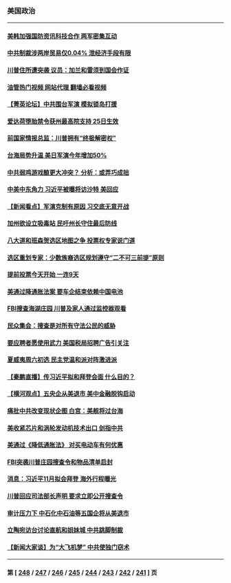 ### 美国政治
---
#### [美韩加强国防资讯科技合作 两军密集互动](../../pages/ncid1078159/n13802086.md?08141245) 
#### [中共制裁涉两岸贸易仅0.04% 泄经济手段有限](../../pages/ncid1078159/n13801207.md?08141245) 
#### [川普住所遭突袭 议员：加兰和雷须到国会作证](../../pages/ncid1078159/n13802045.md?08141245) 
#### [油管热门视频 网站代理 翻墙必看视频](http://209.222.30.114:81/youtube.html?08141245)
#### [【菁英论坛】中共围台军演 模拟锁岛打援](../../pages/ncid1078159/n13802010.md?08141245) 
#### [爱达荷堕胎禁令获州最高院支持 25日生效](../../pages/ncid1078159/n13801809.md?08141245) 
#### [前国家情报总监：川普拥有“终极解密权”](../../pages/ncid1078159/n13802021.md?08141245) 
#### [台海局势升温 美日军演今年增加50%](../../pages/ncid1078159/n13801967.md?08141245) 
#### [中共弱鸡游戏酿更大冲突？ 分析：或弄巧成拙](../../pages/ncid1078159/n13801932.md?08141245) 
#### [中美中东角力 习近平被曝将访沙特 美回应](../../pages/ncid1078159/n13801866.md?08141245) 
#### [【新闻看点】军演克制有原因 习交底无意开战](../../pages/ncid1078159/n13801419.md?08141245) 
#### [加州欲设立吸毒站 民吁州长守住最后防线](../../pages/ncid1078159/n13801647.md?08141245) 
#### [八大道和班森贺选区地图之争 投票权专家说门道](../../pages/ncid1078159/n13801559.md?08141245) 
#### [选区重划专家：少数族裔选区规划遵守“二不可三前提”原则](../../pages/ncid1078159/n13801597.md?08141245) 
#### [提前投票今天开始  一连9天](../../pages/ncid1078159/n13801565.md?08141245) 
#### [美通过降通胀法案 要车企结束依赖中国电池](../../pages/ncid1078159/n13801475.md?08141245) 
#### [FBI搜查海湖庄园 川普及家人通过监控器观看](../../pages/ncid1078159/n13801427.md?08141245) 
#### [民众集会：搜查是对所有守法公民的威胁](../../pages/ncid1078159/n13801502.md?08141245) 
#### [要应聘者愿使用武力 美国税局招聘广告引关注](../../pages/ncid1078159/n13801425.md?08141245) 
#### [夏威夷周六初选 民主党温和派对阵激进派](../../pages/ncid1078159/n13801211.md?08141245) 
#### [【秦鹏直播】传习近平拟和拜登会面 什么目的？](../../pages/ncid1078159/n13801410.md?08141245) 
#### [【横河观点】五央企从美退市 美中金融脱钩启动](../../pages/ncid1078159/n13801413.md?08141245) 
#### [痛批中共改变现状企图 白宫：美舰将过台海](../../pages/ncid1078159/n13801374.md?08141245) 
#### [美收紧芯片和涡轮发动机技术出口 剑指中共](../../pages/ncid1078159/n13801362.md?08141245) 
#### [美通过《降低通胀法》 对买电动车有何优惠](../../pages/ncid1078159/n13801218.md?08141245) 
#### [FBI突袭川普庄园搜查令和物品清单启封](../../pages/ncid1078159/n13801219.md?08141245) 
#### [消息：习近平11月拟会拜登 海外行程曝光](../../pages/ncid1078159/n13801224.md?08141245) 
#### [川普回应司法部长声明 要求立即公开搜查令](../../pages/ncid1078159/n13801161.md?08141245) 
#### [审计压力下 中石化中石油等五国企将从美退市](../../pages/ncid1078159/n13801151.md?08141245) 
#### [立陶宛访台讨论直航和姐妹城 中共跳脚制裁](../../pages/ncid1078159/n13801195.md?08141245) 
#### [【新闻大家谈】为“大飞机梦” 中共使独门窃术](../../pages/ncid1078159/n13801121.md?08141245) 

---
#### 第 [ [248](./248.md?08141245) / [247](./247.md?08141245) / [246](./246.md?08141245) / [245](./245.md?08141245) / [244](./244.md?08141245) / [243](./243.md?08141245) / [242](./242.md?08141245) / [241](./241.md?08141245) ] 页
